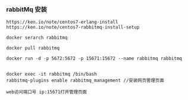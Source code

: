 ### rabbitMq 安装
 `https://ken.io/note/centos7-erlang-install`
 `https://ken.io/note/centos7-rabbitmq-install-setup`
 
```下载redis 
docker serarch rabbitmq

docker pull rabbitmq

docker run -d -p 5672:5672 -p 15671:15672 --name rabbitmq rabbitmq


docker exec -it rabbitmq /bin/bash
rabbitmq-plugins enable rabbitmq_management //安装网页管理页面

web访问端口号 ip:15671打开管理页面
```